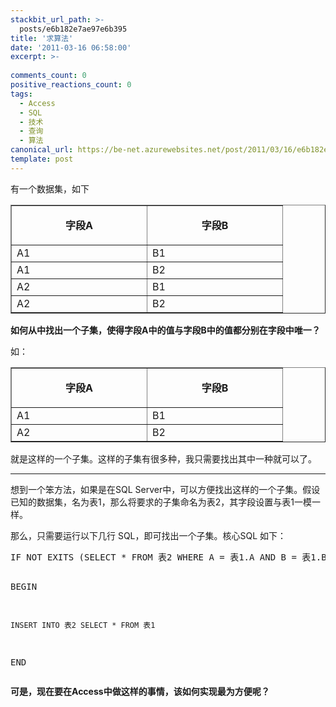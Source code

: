 ```yaml
---
stackbit_url_path: >-
  posts/e6b182e7ae97e6b395
title: '求算法'
date: '2011-03-16 06:58:00'
excerpt: >-
  
comments_count: 0
positive_reactions_count: 0
tags: 
  - Access
  - SQL
  - 技术
  - 查询
  - 算法
canonical_url: https://be-net.azurewebsites.net/post/2011/03/16/e6b182e7ae97e6b395
template: post
---
```

<p>有一个数据集，如下 </p>  <table border="1" cellspacing="0" cellpadding="2" width="400"><tbody>     <tr>       <td valign="top" width="200">         <p align="center"><strong>字段A</strong></p>       </td>        <td valign="top" width="200">         <p align="center"><strong>字段B</strong></p>       </td>     </tr>      <tr>       <td valign="top" width="200">A1</td>        <td valign="top" width="200">B1</td>     </tr>      <tr>       <td valign="top" width="200">A1</td>        <td valign="top" width="200">B2</td>     </tr>      <tr>       <td valign="top" width="200">A2</td>        <td valign="top" width="200">B1</td>     </tr>      <tr>       <td valign="top" width="200">A2</td>        <td valign="top" width="200">B2</td>     </tr>   </tbody></table>  <p><strong>如何从中找出一个子集，使得字段A中的值与字段B中的值都分别在字段中唯一？ </strong></p>  <p>如： </p>  <table border="1" cellspacing="0" cellpadding="2" width="402"><tbody>     <tr>       <td valign="top" width="200">         <p align="center"><strong>字段A</strong></p>       </td>        <td valign="top" width="200">         <p align="center"><strong>字段B</strong></p>       </td>     </tr>      <tr>       <td valign="top" width="200">A1</td>        <td valign="top" width="200">B1</td>     </tr>      <tr>       <td valign="top" width="200">A2</td>        <td valign="top" width="200">B2</td>     </tr>   </tbody></table>  <p>就是这样的一个子集。这样的子集有很多种，我只需要找出其中一种就可以了。</p>  <hr />  <p>想到一个笨方法，如果是在SQL Server中，可以方便找出这样的一个子集。假设已知的数据集，名为表1，那么将要求的子集命名为表2，其字段设置与表1一模一样。</p>  <p>那么，只需要运行以下几行 SQL，即可找出一个子集。核心SQL 如下：</p>  <pre style="text-indent: 0px" class="brush: sql">IF NOT EXITS (SELECT * FROM 表2 WHERE A = 表1.A AND B = 表1.B) 

BEGIN

	INSERT INTO 表2 SELECT * FROM 表1

END</pre>

<p><strong>可是，现在要在Access中做这样的事情，该如何实现最为方便呢？</strong></p>